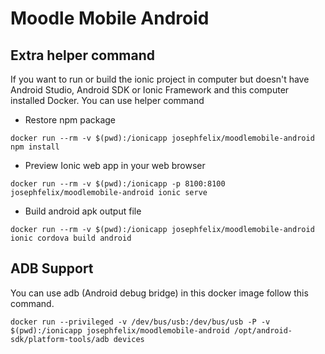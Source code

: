 # Moodle Mobile Android

## Extra helper command
If you want to run or build the ionic project in computer but doesn't have Android Studio, Android SDK or Ionic Framework and this computer installed Docker. You can use helper command  

- Restore npm package
```
docker run --rm -v $(pwd):/ionicapp josephfelix/moodlemobile-android npm install
```
- Preview Ionic web app in your web browser
```
docker run --rm -v $(pwd):/ionicapp -p 8100:8100 josephfelix/moodlemobile-android ionic serve
```
- Build android apk output file
```
docker run --rm -v $(pwd):/ionicapp josephfelix/moodlemobile-android ionic cordova build android
```

## ADB Support
You can use adb (Android debug bridge) in this docker image follow this command.
```
docker run --privileged -v /dev/bus/usb:/dev/bus/usb -P -v $(pwd):/ionicapp josephfelix/moodlemobile-android /opt/android-sdk/platform-tools/adb devices
```
